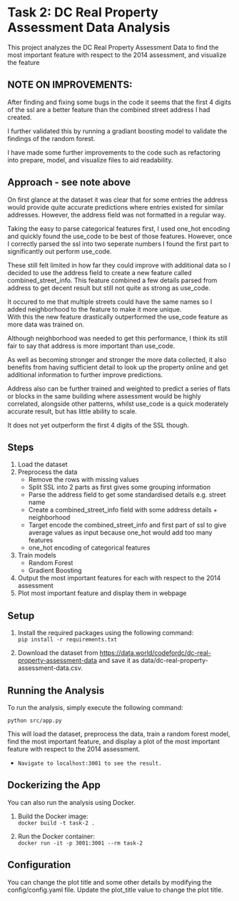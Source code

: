 # Task 2: DC Real Property Assessment Data Analysis

This project analyzes the DC Real Property Assessment Data to find the most important feature with respect to the 2014 assessment, and visualize the feature

## NOTE ON IMPROVEMENTS: 
After finding and fixing some bugs in the code it seems that the first 4 digits of the ssl are a better feature than the combined street address I had created.  

I further validated this by running a gradiant boosting model to validate the findings of the random forest.  

I have made some further improvements to the code such as refactoring into prepare, model, and visualize files to aid readability.


## Approach - see note above

On first glance at the dataset it was clear that for some entries the address would provide quite accurate predictions 
where entries existed for similar addresses. However, the address field was not formatted in a regular way.

Taking the easy to parse categorical features first, I used one_hot encoding and quickly found the use_code to be best
of those features. However, once I correctly parsed the ssl into two seperate numbers I found the first part to
significantly out perform use_code. 

These still felt limited in how far they could improve with additional data so I decided to use the address field 
to create a new feature called combined_street_info. 
This feature combined a few details parsed from address to get decent result but still not quite as strong as use_code.  

It occured to me that multiple streets could have the same names so I added neighborhood to the feature to make it more unique.  
With this the new feature drastically outperformed the use_code feature as more data was trained on. 

Although neighborhood was needed to get this performance, I think its still fair to say that address is more important than use_code. 

As well as becoming stronger and stronger the more data collected, it also benefits from having sufficient detail to 
look up the property online and get additional information to further improve predictions.

Address also can be further trained and weighted to predict a series of flats or blocks in the same building where 
assessment would be highly correlated, alongside other patterns, whilst use_code is a quick moderately accurate result, 
but has little ability to scale.

It does not yet outperform the first 4 digits of the SSL though. 



## Steps
1. Load the dataset
2. Preprocess the data
   - Remove the rows with missing values
   - Split SSL into 2 parts as first gives some grouping information
   - Parse the address field to get some standardised details e.g. street name
   - Create a combined_street_info field with some address details + neighborhood
   - Target encode the combined_street_info and first part of ssl to give average values as input because one_hot would add too many features
   - one_hot encoding of categorical features
7. Train models
   - Random Forest
   - Gradient Boosting
8. Output the most important features for each with respect to the 2014 assessment
9. Plot most important feature and display them in webpage

## Setup
1. Install the required packages using the following command:  
`pip install -r requirements.txt`

2. Download the dataset from https://data.world/codefordc/dc-real-property-assessment-data and save it as data/dc-real-property-assessment-data.csv.

## Running the Analysis
To run the analysis, simply execute the following command:

`python src/app.py`

This will load the dataset, preprocess the data, train a random forest model, find the most important feature, and display a plot of the most important feature with respect to the 2014 assessment.

- `Navigate to localhost:3001 to see the result.`

## Dockerizing the App
You can also run the analysis using Docker.  
1. Build the Docker image:  
`docker build -t task-2 .`  

2. Run the Docker container:  
`docker run -it -p 3001:3001 --rm task-2`

## Configuration
You can change the plot title and some other details by modifying the config/config.yaml file. Update the plot_title value to change the plot title.